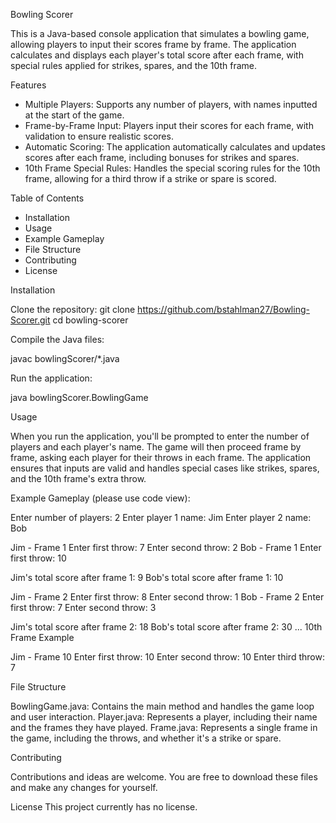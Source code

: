Bowling Scorer

This is a Java-based console application that simulates a bowling game, allowing players to input their scores frame by frame. The application calculates and displays each player's total score after each frame, with special rules applied for strikes, spares, and the 10th frame.

Features
- Multiple Players: Supports any number of players, with names inputted at the start of the game.
- Frame-by-Frame Input: Players input their scores for each frame, with validation to ensure realistic scores.
- Automatic Scoring: The application automatically calculates and updates scores after each frame, including bonuses for strikes and spares.
- 10th Frame Special Rules: Handles the special scoring rules for the 10th frame, allowing for a third throw if a strike or spare is scored.


Table of Contents
- Installation
- Usage
- Example Gameplay
- File Structure
- Contributing
- License


Installation

Clone the repository:
  git clone https://github.com/bstahlman27/Bowling-Scorer.git
  cd bowling-scorer


Compile the Java files:

javac bowlingScorer/*.java


Run the application:

java bowlingScorer.BowlingGame


Usage

When you run the application, you'll be prompted to enter the number of players and each player's name. The game will then proceed frame by frame, asking each player for their throws in each frame. The application ensures that inputs are valid and handles special cases like strikes, spares, and the 10th frame's extra throw.

Example Gameplay (please use code view):

Enter number of players:
2
Enter player 1 name:
Jim
Enter player 2 name:
Bob

Jim - Frame 1
Enter first throw:
7
Enter second throw:
2
Bob - Frame 1
Enter first throw:
10

Jim's total score after frame 1: 9
Bob's total score after frame 1: 10

Jim - Frame 2
Enter first throw:
8
Enter second throw:
1
Bob - Frame 2
Enter first throw:
7
Enter second throw:
3

Jim's total score after frame 2: 18
Bob's total score after frame 2: 30
...
10th Frame Example

Jim - Frame 10
Enter first throw:
10
Enter second throw:
10
Enter third throw:
7


File Structure

BowlingGame.java: Contains the main method and handles the game loop and user interaction.
Player.java: Represents a player, including their name and the frames they have played.
Frame.java: Represents a single frame in the game, including the throws, and whether it's a strike or spare.


Contributing

Contributions and ideas are welcome. You are free to download these files and make any changes for yourself.

License
This project currently has no license.
